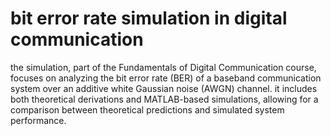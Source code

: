 # bit error rate simulation in digital communication
the simulation, part of the Fundamentals of Digital Communication course, focuses on analyzing the bit error rate (BER) of a baseband communication system over an additive white Gaussian noise (AWGN) channel. it includes both theoretical derivations and MATLAB-based simulations, allowing for a comparison between theoretical predictions and simulated system performance.
